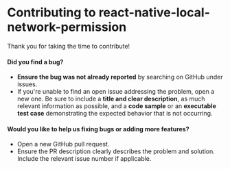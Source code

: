 # Contributing to react-native-local-network-permission

Thank you for taking the time to contribute!

#### Did you find a bug?

* **Ensure the bug was not already reported** by searching on GitHub under issues.
* If you're unable to find an open issue addressing the problem, open a new one. Be sure to include a **title and clear description**,
  as much relevant information as possible, and a **code sample** or an **executable test case** demonstrating the expected behavior that is not occurring.

#### Would you like to help us fixing bugs or adding more features?

* Open a new GitHub pull request.
* Ensure the PR description clearly describes the problem and solution. Include the relevant issue number if applicable.
